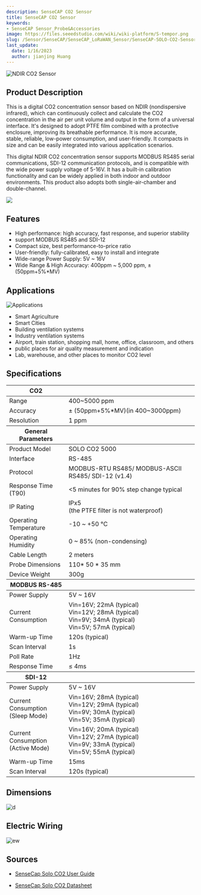 ```yaml
---
description: SenseCAP CO2 Sensor
title: SenseCAP CO2 Sensor
keywords:
- SenseCAP Sensor_Probe&Accessories
image: https://files.seeedstudio.com/wiki/wiki-platform/S-tempor.png
slug: /Sensor/SenseCAP/SenseCAP_LoRaWAN_Sensor/SenseCAP-SOLO-CO2-Sensor
last_update:
  date: 1/16/2023
  author: jianjing Huang
---
```


![NDIR CO2 Sensor](https://files.seeedstudio.com/wiki/NDIR_CO2_Sensor/101990665.png)

## Product Description

This is a digital CO2 concentration sensor based on NDIR (nondispersive infrared), which can continuously collect and calculate the CO2 concentration in the air per unit volume and output in the form of a universal interface. It's designed to adopt PTFE film combined with a protective enclosure, improving its breathable performance. It is more accurate, stable, reliable, low-power consumption, and user-friendly. It compacts in size and can be easily integrated into various application scenarios.

This digital NDIR CO2 concentration sensor supports MODBUS RS485 serial communications, SDI-12 communication protocols, and is compatible with the wide power supply voltage of 5-16V. It has a built-in calibration functionality and can be widely applied in both indoor and outdoor environments. This product also adopts both single-air-chamber and double-channel.

[![](https://files.seeedstudio.com/wiki/Seeed-WiKi/docs/images/300px-Get_One_Now_Banner-ragular.png)](https://www.seeedstudio.com/SOLO-CO2-5000-A1-p-4757.html)

## Features

* High performance: high accuracy, fast  response, and superior stability
* support MODBUS RS485 and SDI-12
* Compact size, best performance-to-price ratio
* User-friendly: fully-calibrated, easy to install and integrate
* Wide-range Power Supply: 5V ~ 16V
* Wide Range & High Accuracy: 400ppm ~ 5,000 ppm, ± (50ppm+5%*MV)

## Applications

![Applications](https://files.seeedstudio.com/wiki/NDIR_CO2_Sensor/Applications.png)

* Smart Agriculture
* Smart Cities
* Building ventilation systems
* Industry ventilation systems
* Airport, train station, shopping mall, home, office, classroom, and others
* public places for air quality measurement and indication
* Lab, warehouse, and other places to monitor CO2 level

## Specifications
<!-- <style type="text/css">
.tg  {border-collapse:collapse;border-spacing:0;}
.tg td{border-color:black;border-style:solid;border-width:1px;font-family:Arial, sans-serif;font-size:14px;
  overflow:hidden;padding:10px 5px;word-break:normal;}
.tg th{border-color:black;border-style:solid;border-width:1px;font-family:Arial, sans-serif;font-size:14px;
  font-weight:normal;overflow:hidden;padding:10px 5px;word-break:normal;}
.tg .tg-2fdn{border-color:#9b9b9b;text-align:left;vertical-align:top}
.tg .tg-e2cz{background-color:#9b9b9b;border-color:#9b9b9b;color:#ffffff;text-align:left;vertical-align:top}
</style> -->
<table class="tg">
<thead>
<tr><th class="tg-e2cz">CO2</th><th class="tg-5b55"></th></tr>
</thead>
<tbody>
<tr>
<td class="tg-qya6">Range</td>
<td class="tg-qya6">400~5000 ppm</td>
</tr>
<tr>
<td class="tg-qya6">Accuracy</td>
<td class="tg-qya6"><span data-style="font-weight: 400; font-style: normal;">± (50ppm+5%*MV)(in 400~3000ppm)</span></td>
</tr>
<tr>
<td class="tg-qya6">Resolution</td>
<td class="tg-qya6">1 ppm</td>
</tr>
</tbody>
<thead>
<tr><th class="tg-e2cz">General Parameters</th><th class="tg-5b55"></th></tr>
</thead>
<tbody>
<tr>
<td class="tg-qya6">Product Model</td>
<td class="tg-qya6">SOLO CO2 5000</td>
</tr>
<tr>
<td class="tg-qya6">Interface</td>
<td class="tg-qya6">RS-485</td>
</tr>
<tr>
<td class="tg-qya6">Protocol</td>
<td class="tg-qya6">MODBUS-RTU RS485/ MODBUS-ASCII RS485/ SDI-12 (v1.4)</td>
</tr>
<tr>
<td class="tg-qya6">Response Time (T90)</td>
<td class="tg-qya6">&lt;5 minutes for 90% step change typical</td>
</tr>
<tr>
<td class="tg-qya6">IP Rating</td>
<td class="tg-qya6">IPx5<br />(the PTFE filter is not waterproof)</td>
</tr>
<tr>
<td class="tg-qya6">Operating Temperature</td>
<td class="tg-qya6">-10 ~ +50 °C</td>
</tr>
<tr>
<td class="tg-qya6">Operating Humidity</td>
<td class="tg-qya6">0 ~ 85% (non-condensing)</td>
</tr>
<tr>
<td class="tg-qya6">Cable Length</td>
<td class="tg-qya6">2 meters</td>
</tr>
<tr>
<td class="tg-qya6">Probe Dimensions</td>
<td class="tg-qya6">110* 50 * 35 mm</td>
</tr>
<tr>
<td class="tg-qya6">Device Weight</td>
<td class="tg-qya6">300g</td>
</tr>
<tr></tr>
</tbody>
<thead>
<tr><th class="tg-e2cz">MODBUS RS-485</th><th class="tg-5b55"></th></tr>
</thead>
<tbody>
<tr>
<td class="tg-qya6">Power Supply</td>
<td class="tg-qya6">5V ~ 16V</td>
</tr>
<tr>
<td class="tg-qya6">Current Consumption</td>
<td class="tg-qya6">Vin=16V; 22mA (typical)<br />Vin=12V; 28mA (typical)<br /><span data-style="font-weight: 400; font-style: normal;">Vin=9V; 34mA (typical)</span><br /><span data-style="font-weight: 400; font-style: normal;">Vin=5V; 57mA (typical)</span></td>
</tr>
<tr>
<td class="tg-qya6">Warm-up Time</td>
<td class="tg-qya6">120s (typical)</td>
</tr>
<tr>
<td class="tg-qya6">Scan Interval</td>
<td class="tg-qya6">1s</td>
</tr>
<tr>
<td class="tg-qya6">Poll Rate</td>
<td class="tg-qya6">1Hz</td>
</tr>
<tr>
<td class="tg-qya6">Response Time</td>
<td class="tg-qya6"><span data-style="font-style: normal;">≤ 4ms</span></td>
</tr>
<tr></tr>
</tbody>
<thead>
<tr><th class="tg-e2cz">SDI-12</th><th class="tg-5b55"></th></tr>
</thead>
<tbody>
<tr>
<td class="tg-qya6">Power Supply</td>
<td class="tg-qya6">5V ~ 16V</td>
</tr>
<tr>
<td class="tg-qya6">Current Consumption <br />(Sleep Mode)</td>
<td class="tg-qya6">Vin=16V; 28mA (typical)<br />Vin=12V; 29mA (typical)<br /><span data-style="font-weight: 400; font-style: normal;">Vin=9V; 30mA (typical)</span><br /><span data-style="font-weight: 400; font-style: normal;">Vin=5V; 35mA (typical)</span></td>
</tr>
<tr>
<td class="tg-qya6">Current Consumption <br />(Active Mode)</td>
<td class="tg-qya6">Vin=16V; 20mA (typical)<br />Vin=12V; 27mA (typical)<br /><span data-style="font-weight: 400; font-style: normal;">Vin=9V; 33mA (typical)</span><br /><span data-style="font-weight: 400; font-style: normal;">Vin=5V; 55mA (typical)</span></td>
</tr>
<tr>
<td class="tg-qya6">Warm-up Time</td>
<td class="tg-qya6">15ms</td>
</tr>
<tr>
<td class="tg-qya6">Scan Interval</td>
<td class="tg-qya6">120s (typical)</td>
</tr>
</tbody>
</table>

## Dimensions

![d](https://files.seeedstudio.com/wiki/NDIR_CO2_Sensor/dimension.png)

## Electric Wiring

![ew](https://files.seeedstudio.com/wiki/NDIR_CO2_Sensor/wiring.jpg)

## Sources

* [SenseCap Solo CO2 User Guide](https://files.seeedstudio.com/wiki/NDIR_CO2_Sensor/SenseCAP_SOLO_CO2_5000-UserGuide.pdf)

* [SenseCap Solo CO2 Datasheet](https://files.seeedstudio.com/wiki/NDIR_CO2_Sensor/SenseCAP_SOLO_CO2_5000-Datasheet.pdf)

